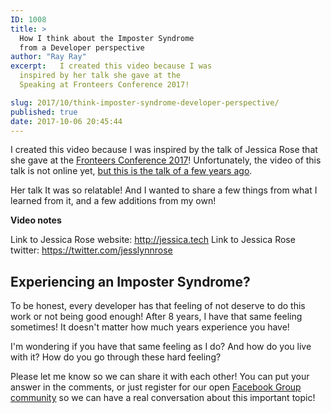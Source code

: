 ```yaml
---
ID: 1008
title: >
  How I think about the Imposter Syndrome
  from a Developer perspective
author: "Ray Ray"
excerpt:   I created this video because I was
  inspired by her talk she gave at the
  Speaking at Fronteers Conference 2017!

slug: 2017/10/think-imposter-syndrome-developer-perspective/
published: true
date: 2017-10-06 20:45:44
---
```

I created this video because I was inspired by the talk of Jessica Rose that she gave at the <a href="https://fronteers.nl/congres/2017" target="_blank" rel="noopener">Fronteers Conference 2017</a>! Unfortunately, the video of this talk is not online yet, <a href="https://youtu.be/wtrF5C7Gv7E" target="_blank" rel="noopener">but this is the talk of a few years ago</a>.

Her talk It was so relatable! And I wanted to share a few things from what I learned from it, and a few additions from my own!

<Youtube url="https://www.youtube.com/watch?v=CLXQEhR-LoY" />

<strong>Video notes</strong>

Link to Jessica Rose website: <a href="https://l.facebook.com/l.php?u=http%3A%2F%2Fjessica.tech%2F&amp;h=ATODba-DyOquHXEM-KR4HYe6yCch8Hju1BYjWeNNGvssQ4qzCzcczzdHMUsRU6uiUa7Dk4JbMSQgi71d-3MgMPWn7mOAm3WcnI4XeGTPdyl3gMzRw_YVcnuO6Gw_tfzMLRhHVVXz_5BGBOuHssDFkfVRvxcXzG4qR75Jo-xOEg67LRJ9LqTKfW0jw-sPghH5nxrRpAGhgzo1M0nKbZfPA6hVcF18vVOJ5NIyiYbZ8K8a8b-sMTXWjqEIxqDq6iK76nyzBIuPmz1GgxGHPaf4epUqfSOH8N6KIFE-ZmZ_608bXxc" rel="noopener" data-ft="{&quot;tn&quot;:&quot;-U&quot;}" data-lynx-mode="origin">http://jessica.tech</a><span class="text_exposed_show">
Link to Jessica Rose twitter: <a href="https://l.facebook.com/l.php?u=https%3A%2F%2Ftwitter.com%2Fjesslynnrose&amp;h=ATN9teQ0QJCYyhXn-vdV66asChO18yMV_KursyYjspU2GqR7YonBnuE-_G6nE5la2bCYUwPAYpaJySjYEsrNZrzee-SCQIChl_r_q345wP-n3SR_6g-k0i8nUVejgJyT7cNjSd2Vg1VznWsqp2wpa2Wc0A1vnyNGrIpL9fWn3TzI8A5bu99sXyDilgeRPf4YzmJf8VmLdNxS_qS9aaHcUfzTb_oNKWzlax90fReGidV1GUqMAZIW6oyNMzc_s6jiSu3JEana_epQpf7_OIrGZqOmwnQvthSR1fVl_dQyRCOFCAw" rel="noopener" data-ft="{&quot;tn&quot;:&quot;-U&quot;}" data-lynx-mode="origin">https://twitter.com/jesslynnrose</a></span>
<h2>Experiencing an Imposter Syndrome?</h2>
To be honest, every developer has that feeling of not deserve to do this work or not being good enough! After 8 years, I have that same feeling sometimes! It doesn't matter how much years experience you have!

I'm wondering if you have that same feeling as I do? And how do you live with it? How do you go through these hard feeling?

Please let me know so we can share it with each other! You can put your answer in the comments, or just register for our open <a href="https://www.facebook.com/groups/mrfrontendgroup/" target="_blank" rel="noopener">Facebook Group community</a> so we can have a real conversation about this important topic!
